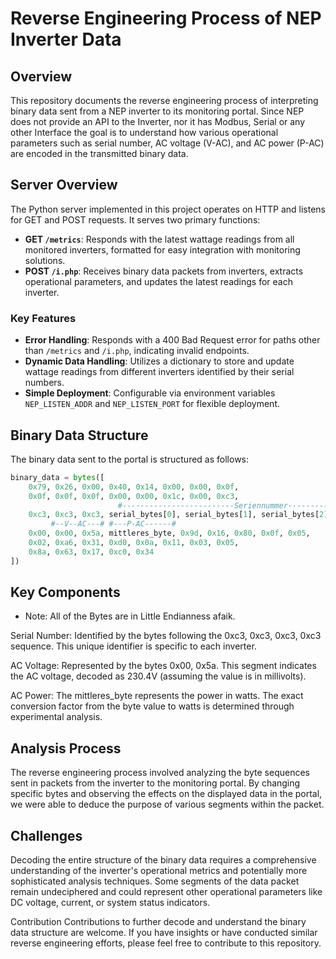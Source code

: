 # Reverse Engineering Process of NEP Inverter Data

## Overview

This repository documents the reverse engineering process of interpreting binary data sent from a NEP inverter to its monitoring portal. Since NEP does not provide an API to the Inverter, nor it has Modbus, Serial or any other Interface the goal is to understand how various operational parameters such as serial number, AC voltage (V-AC), and AC power (P-AC) are encoded in the transmitted binary data.

## Server Overview

The Python server implemented in this project operates on HTTP and listens for GET and POST requests. It serves two primary functions:

- **GET `/metrics`**: Responds with the latest wattage readings from all monitored inverters, formatted for easy integration with monitoring solutions.
- **POST `/i.php`**: Receives binary data packets from inverters, extracts operational parameters, and updates the latest readings for each inverter.

### Key Features

- **Error Handling**: Responds with a 400 Bad Request error for paths other than `/metrics` and `/i.php`, indicating invalid endpoints.
- **Dynamic Data Handling**: Utilizes a dictionary to store and update wattage readings from different inverters identified by their serial numbers.
- **Simple Deployment**: Configurable via environment variables `NEP_LISTEN_ADDR` and `NEP_LISTEN_PORT` for flexible deployment.

## Binary Data Structure

The binary data sent to the portal is structured as follows:

```python
binary_data = bytes([
    0x79, 0x26, 0x00, 0x40, 0x14, 0x00, 0x00, 0x0f,
    0x0f, 0x0f, 0x0f, 0x00, 0x00, 0x1c, 0x00, 0xc3,
                        #-------------------------Seriennummer--------------------------#
    0xc3, 0xc3, 0xc3, serial_bytes[0], serial_bytes[1], serial_bytes[2], serial_bytes[3],
         #--V--AC---# #---P-AC------#
    0x00, 0x00, 0x5a, mittleres_byte, 0x9d, 0x16, 0x80, 0x0f, 0x05,
    0x02, 0xa6, 0x31, 0xd0, 0x0a, 0x11, 0x03, 0x05,
    0x8a, 0x63, 0x17, 0xc0, 0x34
])
```

## Key Components
- Note: All of the Bytes are in Little Endianness afaik.

Serial Number: Identified by the bytes following the 0xc3, 0xc3, 0xc3, 0xc3 sequence. This unique identifier is specific to each inverter.

AC Voltage: Represented by the bytes 0x00, 0x5a. This segment indicates the AC voltage, decoded as 230.4V (assuming the value is in millivolts).

AC Power: The mittleres_byte represents the power in watts. The exact conversion factor from the byte value to watts is determined through experimental analysis.

## Analysis Process
The reverse engineering process involved analyzing the byte sequences sent in packets from the inverter to the monitoring portal. By changing specific bytes and observing the effects on the displayed data in the portal, we were able to deduce the purpose of various segments within the packet.

## Challenges
Decoding the entire structure of the binary data requires a comprehensive understanding of the inverter's operational metrics and potentially more sophisticated analysis techniques. Some segments of the data packet remain undeciphered and could represent other operational parameters like DC voltage, current, or system status indicators.

Contribution
Contributions to further decode and understand the binary data structure are welcome. If you have insights or have conducted similar reverse engineering efforts, please feel free to contribute to this repository.

